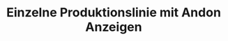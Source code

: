 ---
layout: article
title: Einzelne Produktionslinie mit Andon Anzeigen
description: 
  - Dies ist eine Übersicht über eine einzelne Produktionslinie. Es enthält Andon-Elemente, zeigt die OEE (GAE) an und bietet die Möglichkeit, die Leistung verschiedener Schichten anzuzeigen. Entfernen Sie die Timer-Scripte, fügen Sie Ihre Datenquellen hinzu und verwenden Sie dieses Template als Basis für Ihre Andon Anzeige.
lang: de
weight: 1000
isDraft: false
ref: Single_Production_Line_Andon
featured: true
category:
  - Andon
  - Featured
  - Beliebt
image: Single_Production_Line_Andon_DE.png
download: Single_Production_Line_Andon_DE.pbmx
overview_description:
overview_benefits:
overview_data_sources:
---